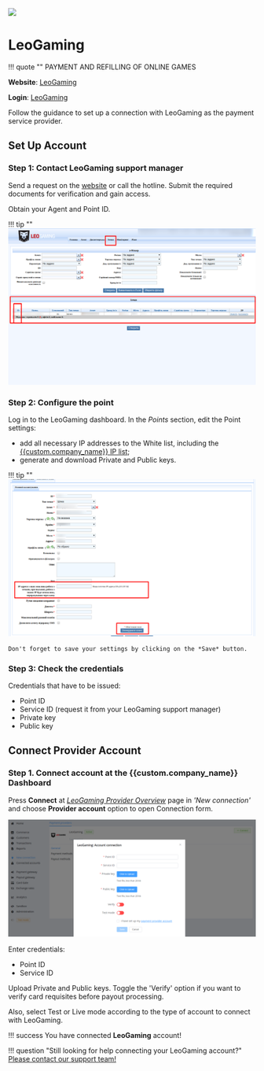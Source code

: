 <img src="https://static.openfintech.io/payment_providers/leogaming/logo.svg?w=400" width="400px">

# LeoGaming

!!! quote ""
    PAYMENT AND REFILLING OF ONLINE GAMES

**Website**: [LeoGaming](https://leogaming.net/en)

**Login**: [LeoGaming](https://leogaming.net/en/user/)

Follow the guidance to set up a connection with LeoGaming as the payment service provider.

## Set Up Account

### Step 1: Contact LeoGaming support manager

Send a request on the [website](WEBSITE) or call the hotline. Submit the required documents for verification and gain access.

Obtain your Agent and Point ID.

!!! tip ""
    ![Point ID](images/point_id.png)

### Step 2: Configure the point

Log in to the LeoGaming dashboard. In the *Points* section, edit the Point settings:

* add all necessary IP addresses to the White list, including the [{{custom.company_name}} IP list](/integration/ips/);
* generate and download Private and Public keys.

!!! tip ""
    ![Configure the Point](images/point_configure.png)

    Don't forget to save your settings by clicking on the *Save* button.

### Step 3: Check the credentials

Credentials that have to be issued:

* Point ID
* Service ID (request it from your LeoGaming support manager)
* Private key
* Public key

## Connect Provider Account

### Step 1. Connect account at the {{custom.company_name}} Dashboard

Press **Connect** at [*LeoGaming Provider Overview*]({{custom.dashboard_base_url}}connect-directory/payment-providers/leogaming/general) page in *'New connection'* and choose **Provider account** option to open Connection form.

![Connect](images/provider-account.png)

Enter credentials:

* Point ID
* Service ID

Upload Private and Public keys. Toggle the 'Verify' option if you want to verify card requisites before payout processing.

Also, select Test or Live mode according to the type of account to connect with LeoGaming.

!!! success
    You have connected **LeoGaming** account!

!!! question "Still looking for help connecting your LeoGaming account?"
    <!--email_off-->[Please contact our support team!](mailto:{{custom.support_email}})<!--/email_off-->
